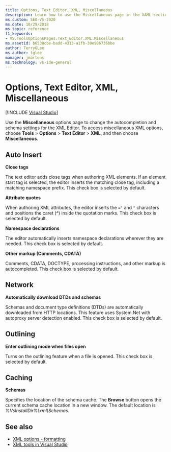 ```yaml
---
title: Options, Text Editor, XML, Miscellaneous
description: Learn how to use the Miscellaneous page in the XAML section to to change the autocompletion and schema settings for the XML Editor.
ms.custom: SEO-VS-2020
ms.date: 10/29/2018
ms.topic: reference
f1_keywords:
- VS.ToolsOptionsPages.Text_Editor.XML.Miscellaneous
ms.assetid: b6538cbe-badd-4313-a1fb-39e906736bbe
author: TerryGLee
ms.author: tglee
manager: jmartens
ms.technology: vs-ide-general
---
```

# Options, Text Editor, XML, Miscellaneous

 [!INCLUDE [Visual Studio](~/includes/applies-to-version/vs-windows-only.md)]

Use the **Miscellaneous** options page to change the autocompletion and schema settings for the XML Editor. To access miscellaneous XML options, choose **Tools** > **Options** > **Text Editor** > **XML**, and then choose **Miscellaneous**.

## Auto Insert

**Close tags**

The text editor adds close tags when authoring XML elements. If an element start tag is selected, the editor inserts the matching close tag, including a matching namespace prefix. This check box is selected by default.

**Attribute quotes**

When authoring XML attributes, the editor inserts the `="` and `"` characters and positions the caret (**^**) inside the quotation marks. This check box is selected by default.

**Namespace declarations**

The editor automatically inserts namespace declarations wherever they are needed. This check box is selected by default.

**Other markup (Comments, CDATA)**

Comments, CDATA, DOCTYPE, processing instructions, and other markup is autocompleted. This check box is selected by default.

## Network

**Automatically download DTDs and schemas**

Schemas and document type definitions (DTDs) are automatically downloaded from HTTP locations. This feature uses System.Net with autoproxy server detection enabled. This check box is selected by default.

## Outlining

**Enter outlining mode when files open**

Turns on the outlining feature when a file is opened. This check box is selected by default.

## Caching

**Schemas**

Specifies the location of the schema cache. The **Browse** button opens the current schema cache location in a new window. The default location is *%VsInstallDir%\xml\Schemas*.

## See also

- [XML options - formatting](options-text-editor-xml-formatting.md)
- [XML tools in Visual Studio](../../xml-tools/xml-tools-in-visual-studio.md)
